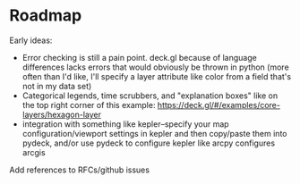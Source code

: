 # Roadmap

Early ideas:

- Error checking is still a pain point. deck.gl because of language differences lacks errors that would obviously be thrown in python (more often than I'd like, I'll specify a layer attribute like color from a field that's not in my data set)
- Categorical legends, time scrubbers, and "explanation boxes" like on the top right corner of this example: https://deck.gl/#/examples/core-layers/hexagon-layer
- integration with something like kepler–specify your map configuration/viewport settings in kepler and then copy/paste them into pydeck, and/or use pydeck to configure kepler like arcpy configures arcgis

Add references to RFCs/github issues

